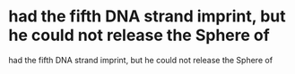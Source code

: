 # had the fifth DNA strand imprint, but he could not release the Sphere of

had the fifth DNA strand imprint, but he could not release the Sphere of